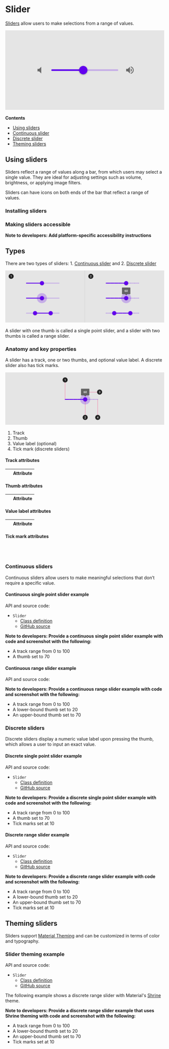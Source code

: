 <!--docs:
title: "Sliders"
layout: detail
section: components
excerpt: "Sliders allow users to make selections from a range of values."
iconId: slider
path: /catalog/sliders/
-->

# Slider


[Sliders](https://material.io/components/sliders/) allow users to make
selections from a range of values.

!["Slider with sound icon buttons on each end."](assets/sliders_hero.png)

**Contents**

*   [Using sliders](#using-sliders)
*   [Continuous slider](#continuous-slider)
*   [Discrete slider](#discrete-slider)
*   [Theming sliders](#theming-sliders)

## Using sliders

Sliders reflect a range of values along a bar, from which users may select a single value. They are ideal for adjusting settings such as volume, brightness, or applying image filters.

Sliders can have icons on both ends of the bar that reflect a range of values.

### Installing sliders

### Making sliders accessible

**Note to developers: Add platform-specific accessibility instructions**


## Types

There are two types of sliders: 1\. [Continuous slider](#continuous-slider) and 2\.
[Discrete slider](#discrete-slider)

!["Slider examples of both continuous and discrete sliders."](assets/sliders_types.png)

A slider with one thumb is called a single point slider, and a slider with two thumbs is called a range slider.
### Anatomy and key properties

A slider has a track, one or two thumbs, and optional value label. A discrete
slider also has tick marks.

![Slider anatomy diagram](assets/sliders_anatomy.png)

1.  Track
2.  Thumb
3.  Value label (optional)
4.  Tick mark (discrete sliders)

#### Track attributes

&nbsp;                                  | Attribute                
--------------------------------------- | ------------------------

#### Thumb attributes

&nbsp;          | Attribute            
--------------- | --------------------

#### Value label attributes

&nbsp;        | Attribute          
------------- | -------------------

#### Tick mark attributes

&nbsp;                              
-----------------------------------

### Continuous sliders

Continuous sliders allow users to make meaningful selections that don’t require
a specific value.

#### Continuous single point slider example

API and source code:

*   `Slider`
    *   [Class definition](https://api.flutter.dev/flutter/material/Slider-class.html)
    *   [GitHub source](https://github.com/flutter/flutter/blob/master/packages/flutter/lib/src/material/slider.dart)

**Note to developers: Provide a continuous single point slider example with code and screenshot with the following:**
* A track range from 0 to 100
* A thumb set to 70

#### Continuous range slider example

API and source code:

**Note to developers: Provide a continuous range slider example with code and screenshot with the following:**
* A track range from 0 to 100
* A lower-bound thumb set to 20
* An upper-bound thumb set to 70

### Discrete sliders

Discrete sliders display a numeric value label upon pressing the thumb, which
allows a user to input an exact value.

#### Discrete single point slider example

API and source code:

*   `Slider`
    *   [Class definition](https://api.flutter.dev/flutter/material/Slider-class.html)
    *   [GitHub source](https://github.com/flutter/flutter/blob/master/packages/flutter/lib/src/material/slider.dart)

**Note to developers: Provide a discrete single point slider example with code and screenshot with the following:**
* A track range from 0 to 100
* A thumb set to 70
* Tick marks set at 10

#### Discrete range slider example

API and source code:

*   `Slider`
    *   [Class definition](https://api.flutter.dev/flutter/material/Slider-class.html)
    *   [GitHub source](https://github.com/flutter/flutter/blob/master/packages/flutter/lib/src/material/slider.dart)

**Note to developers: Provide a discrete range slider example with code and screenshot with the following:**
* A track range from 0 to 100
* A lower-bound thumb set to 20
* An upper-bound thumb set to 70
* Tick marks set at 10


## Theming sliders

Sliders support
[Material Theming](https://material.io/components/sliders#theming) and can be
customized in terms of color and typography.

### Slider theming example

API and source code:

*   `Slider`
    *   [Class definition](https://api.flutter.dev/flutter/material/Slider-class.html)
    *   [GitHub source](https://github.com/flutter/flutter/blob/master/packages/flutter/lib/src/material/slider.dart)

The following example shows a discrete range slider with Material's [Shrine](https://material.io/design/material-studies/shrine.html) theme.

**Note to developers: Provide a discrete range slider example that uses Shrine theming with code and screenshot with the following:**
* A track range from 0 to 100
* A lower-bound thumb set to 20
* An upper-bound thumb set to 70
* Tick marks set at 10

